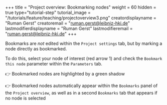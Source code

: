 +++
title = "Project overview: Bookmarking nodes"
weight = 60
hidden = true
type="tutorial-step"
tutorial_image = "/tutorials/feature/teaching/projectoverview3.png"
creatordisplayname = "Ruman Gerst"
creatoremail = "ruman.gerst@leibniz-hki.de"
lastmodifierdisplayname = "Ruman Gerst"
lastmodifieremail = "ruman.gerst@leibniz-hki.de"
+++

Bookmarks are *not* edited within the `Project settings` tab, but by marking a node directly as bookmarked.

To do this, select your node of interest (red arrow 1) and check the `Bookmark this node` parameter within the `Parameters` tab.

👉 Bookmarked nodes are highlighted by a green shadow

👉 Bookmarked nodes automatically appear within the `Bookmarks` panel of the `Project overview`, as well as in a second `Bookmarks` tab that appears if no node is selected